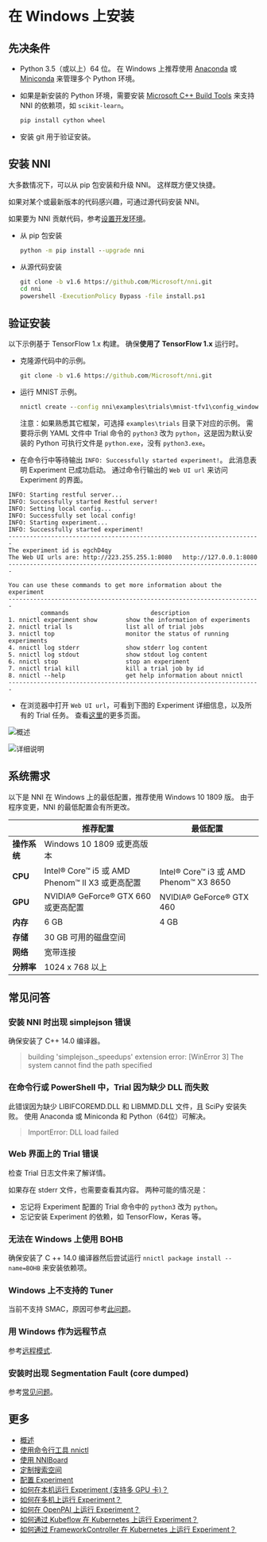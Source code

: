 # 在 Windows 上安装

## 先决条件

* Python 3.5（或以上）64 位。 在 Windows 上推荐使用 [Anaconda](https://www.anaconda.com/products/individual) 或 [Miniconda](https://docs.conda.io/en/latest/miniconda.html) 来管理多个 Python 环境。

* 如果是新安装的 Python 环境，需要安装 [Microsoft C++ Build Tools](https://visualstudio.microsoft.com/visual-cpp-build-tools/) 来支持 NNI 的依赖项，如 `scikit-learn`。

    ```bat
    pip install cython wheel
    ```

* 安装 git 用于验证安装。

## 安装 NNI

大多数情况下，可以从 pip 包安装和升级 NNI。 这样既方便又快捷。

如果对某个或最新版本的代码感兴趣，可通过源代码安装 NNI。

如果要为 NNI 贡献代码，参考[设置开发环境](SetupNniDeveloperEnvironment.md)。

* 从 pip 包安装

    ```bat
    python -m pip install --upgrade nni
    ```

* 从源代码安装

    ```bat
    git clone -b v1.6 https://github.com/Microsoft/nni.git
    cd nni
    powershell -ExecutionPolicy Bypass -file install.ps1
    ```

## 验证安装

以下示例基于 TensorFlow 1.x 构建。 确保**使用了 TensorFlow 1.x** 运行时。

* 克隆源代码中的示例。

    ```bat
    git clone -b v1.6 https://github.com/Microsoft/nni.git
    ```

* 运行 MNIST 示例。

    ```bat
    nnictl create --config nni\examples\trials\mnist-tfv1\config_windows.yml
    ```

    注意：如果熟悉其它框架，可选择 `examples\trials` 目录下对应的示例。 需要将示例 YAML 文件中 Trial 命令的 `python3` 改为 `python`，这是因为默认安装的 Python 可执行文件是 `python.exe`，没有 `python3.exe`。

* 在命令行中等待输出 `INFO: Successfully started experiment!`。 此消息表明 Experiment 已成功启动。 通过命令行输出的 `Web UI url` 来访问 Experiment 的界面。

```text
INFO: Starting restful server...
INFO: Successfully started Restful server!
INFO: Setting local config...
INFO: Successfully set local config!
INFO: Starting experiment...
INFO: Successfully started experiment!
-----------------------------------------------------------------------
The experiment id is egchD4qy
The Web UI urls are: http://223.255.255.1:8080   http://127.0.0.1:8080
-----------------------------------------------------------------------

You can use these commands to get more information about the experiment
-----------------------------------------------------------------------
         commands                       description
1. nnictl experiment show        show the information of experiments
2. nnictl trial ls               list all of trial jobs
3. nnictl top                    monitor the status of running experiments
4. nnictl log stderr             show stderr log content
5. nnictl log stdout             show stdout log content
6. nnictl stop                   stop an experiment
7. nnictl trial kill             kill a trial job by id
8. nnictl --help                 get help information about nnictl
-----------------------------------------------------------------------
```

* 在浏览器中打开 `Web UI url`，可看到下图的 Experiment 详细信息，以及所有的 Trial 任务。 查看[这里](../Tutorial/WebUI.md)的更多页面。

![概述](../../img/webui_overview_page.png)

![详细说明](../../img/webui_trialdetail_page.png)

## 系统需求

以下是 NNI 在 Windows 上的最低配置，推荐使用 Windows 10 1809 版。 由于程序变更，NNI 的最低配置会有所更改。

|          | 推荐配置                                      | 最低配置                                  |
| -------- | ----------------------------------------- | ------------------------------------- |
| **操作系统** | Windows 10 1809 或更高版本                     |                                       |
| **CPU**  | Intel® Core™ i5 或 AMD Phenom™ II X3 或更高配置 | Intel® Core™ i3 或 AMD Phenom™ X3 8650 |
| **GPU**  | NVIDIA® GeForce® GTX 660 或更高配置            | NVIDIA® GeForce® GTX 460              |
| **内存**   | 6 GB                                      | 4 GB                                  |
| **存储**   | 30 GB 可用的磁盘空间                             |                                       |
| **网络**   | 宽带连接                                      |                                       |
| **分辨率**  | 1024 x 768 以上                             |                                       |

## 常见问答

### 安装 NNI 时出现 simplejson 错误

确保安装了 C++ 14.0 编译器。
> building 'simplejson._speedups' extension error: [WinError 3] The system cannot find the path specified

### 在命令行或 PowerShell 中，Trial 因为缺少 DLL 而失败

此错误因为缺少 LIBIFCOREMD.DLL 和 LIBMMD.DLL 文件，且 SciPy 安装失败。 使用 Anaconda 或 Miniconda 和 Python（64位）可解决。
> ImportError: DLL load failed

### Web 界面上的 Trial 错误

检查 Trial 日志文件来了解详情。

如果存在 stderr 文件，也需要查看其内容。 两种可能的情况是：

* 忘记将 Experiment 配置的 Trial 命令中的 `python3` 改为 `python`。
* 忘记安装 Experiment 的依赖，如 TensorFlow，Keras 等。

### 无法在 Windows 上使用 BOHB

确保安装了 C ++ 14.0 编译器然后尝试运行 `nnictl package install --name=BOHB` 来安装依赖项。

### Windows 上不支持的 Tuner

当前不支持 SMAC，原因可参考[此问题](https://github.com/automl/SMAC3/issues/483)。

### 用 Windows 作为远程节点

参考[远程模式](../TrainingService/RemoteMachineMode.md).

### 安装时出现 Segmentation Fault (core dumped)

参考[常见问题](FAQ.md)。

## 更多

* [概述](../Overview.md)
* [使用命令行工具 nnictl](Nnictl.md)
* [使用 NNIBoard](WebUI.md)
* [定制搜索空间](SearchSpaceSpec.md)
* [配置 Experiment](ExperimentConfig.md)
* [如何在本机运行 Experiment (支持多 GPU 卡)？](../TrainingService/LocalMode.md)
* [如何在多机上运行 Experiment？](../TrainingService/RemoteMachineMode.md)
* [如何在 OpenPAI 上运行 Experiment？](../TrainingService/PaiMode.md)
* [如何通过 Kubeflow 在 Kubernetes 上运行 Experiment？](../TrainingService/KubeflowMode.md)
* [如何通过 FrameworkController 在 Kubernetes 上运行 Experiment？](../TrainingService/FrameworkControllerMode.md)
